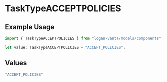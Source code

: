 # TaskTypeACCEPTPOLICIES

## Example Usage

```typescript
import { TaskTypeACCEPTPOLICIES } from "logan-vanta/models/components";

let value: TaskTypeACCEPTPOLICIES = "ACCEPT_POLICIES";
```

## Values

```typescript
"ACCEPT_POLICIES"
```